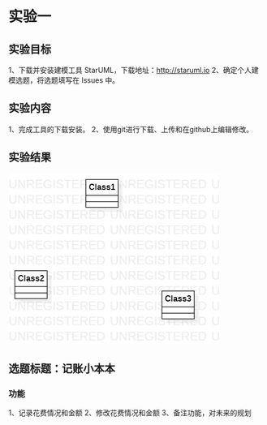 # 实验一

## 实验目标

1、下载并安装建模工具 StarUML，下载地址：http://staruml.io
2、确定个人建模选题，将选题填写在 Issues 中。

## 实验内容
1、完成工具的下载安装。
2、使用git进行下载、上传和在github上编辑修改。

## 实验结果

![第一个UML图](./model1.jpg)

## 选题标题：记账小本本

### 功能
1、记录花费情况和金额
2、修改花费情况和金额
3、备注功能，对未来的规划

